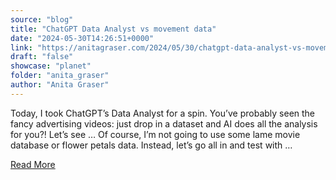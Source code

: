 ```yaml
---
source: "blog"
title: "ChatGPT Data Analyst vs movement data"
date: "2024-05-30T14:26:51+0000"
link: "https://anitagraser.com/2024/05/30/chatgpt-data-analyst-vs-movement-data/"
draft: "false"
showcase: "planet"
folder: "anita_graser"
author: "Anita Graser"
---
```


Today, I took ChatGPT&#8217;s Data Analyst for a spin. You&#8217;ve probably seen the fancy advertising videos: just drop in a dataset and AI does all the analysis for you?! Let&#8217;s see &#8230; Of course, I&#8217;m not going to use some lame movie database or flower petals data. Instead, let&#8217;s go all in and test with &#8230;<p><a class="more-link" href="https://anitagraser.com/2024/05/30/chatgpt-data-analyst-vs-movement-data/">Read More</a></p>
